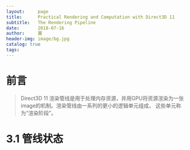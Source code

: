 ```yaml
---
layout:     page
title:      Practical Rendering and Computation with Direct3D 11
subtitle:   The Rendering Pipeline
date:       2018-07-16
author:     翼
header-img: image/bg.jpg
catalog: true
tags:
---
```


# 前言

> Direct3D 11 渲染管线是用于处理内存资源，并用GPU将资源渲染为一张image的机制。渲染管线由一系列的更小的逻辑单元组成，
这些单元称为“渲染阶段”。  


# 3.1 管线状态
  

